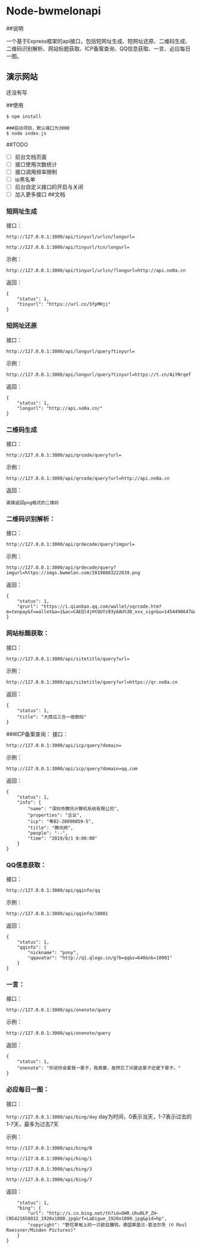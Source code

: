 ﻿# ﻿﻿﻿﻿﻿﻿﻿﻿﻿﻿﻿Node-bwmelonapi##说明一个基于Express框架的api接口，包括短网址生成、短网址还原、二维码生成、二维码识别解析、网站标题获取、ICP备案查询、QQ信息获取、一言、必应每日一图。## 演示网站还没有写##使用```$ npm install###启动项目，默认端口为3000$ node index.js```##TODO- [ ] 前台文档页面- [ ] 接口使用次数统计- [ ] 接口调用频率限制- [ ] ip黑名单- [ ] 后台自定义接口的开启与关闭- [ ] 加入更多接口##文档### 短网址生成接口：`http://127.0.0.1:3000/api/tinyurl/urlcn/longurl=``http://127.0.0.1:3000/api/tinyurl/tcn/longurl=`示例：`http://127.0.0.1:3000/api/tinyurl/urlcn/?longurl=http://api.no0a.cn`返回：```{    "status": 1,    "tinyurl": "https://url.cn/5fpMHji"}```### 短网址还原接口：`http://127.0.0.1:3000/api/longurl/query?tinyurl=`示例：`http://127.0.0.1:3000/api/longurl/query?tinyurl=https://t.cn/AiYNrqef`返回：```{    "status": 1,    "longurl": "http://api.no0a.cn/"}```### 二维码生成接口：`http://127.0.0.1:3000/api/qrcode/query?url=`示例：`http://127.0.0.1:3000/api/qrcode/query?url=http://api.no0a.cn`返回：```直接返回png格式的二维码```### 二维码识别解析：接口：`http://127.0.0.1:3000/api/qrdecode/query?imgurl=`示例：`http://127.0.0.1:3000/api/qrdecode/query?imgurl=https://imgs.bwmelon.com/20190803222039.png`返回：```{    "status": 1,    "qrurl": "https://i.qianbao.qq.com/wallet/sqrcode.htm?m=tenpay&f=wallet&a=1&ac=CAEQl4jHtQUYz93y6AU%3D_xxx_sign&u=1454490647&n=%E6%89%93%EF%BC%8C%E6%89%93%E4%B8%AA%E5%A4%A7%E8%A5%BF%E7%93%9C%E3%80%80"}```### 网站标题获取：接口：`http://127.0.0.1:3000/api/sitetitle/query?url=`示例：`http://127.0.0.1:3000/api/sitetitle/query?url=https://qr.no0a.cn`返回：```{    "status": 1,    "title": "大西瓜三合一收款码"}```###ICP备案查询：接口：`http://127.0.0.1:3000/api/icp/query?domain=`示例：`http://127.0.0.1:3000/api/icp/query?domain=qq.com`返回：```{    "status": 1,    "info": {        "name": "深圳市腾讯计算机系统有限公司",        "properties": "企业",        "icp": "粤B2-20090059-5",        "title": "腾讯网",        "people": "--",        "time": "2019/8/1 0:00:00"    }}```### QQ信息获取：接口：`http://127.0.0.1:3000/api/qqinfo/qq`示例：`http://127.0.0.1:3000/api/qqinfo/10001`返回：```{    "status": 1,    "qqinfo": {        "nickname": "pony",        "qqavatar": "http://q1.qlogo.cn/g?b=qq&s=640&nk=10001"    }}```### 一言：接口：`http://127.0.0.1:3000/api/onenote/query`示例：`http://127.0.0.1:3000/api/onenote/query`返回：```{    "status": 1,    "onenote": "你说你会爱我一辈子，我真傻，居然忘了问是这辈子还是下辈子。"}```### 必应每日一图：接口：`http://127.0.0.1:3000/api/bing/day`day为时间，0表示当天，1-7表示过去的1-7天，最多为过去7天示例：`http://127.0.0.1:3000/api/bing/0``http://127.0.0.1:3000/api/bing/1``http://127.0.0.1:3000/api/bing/3``http://127.0.0.1:3000/api/bing/7`返回：```    "status": 1,    "bing": {        "url": "http://s.cn.bing.net/th?id=OHR.UhuRLP_ZH-CN5421658032_1920x1080.jpg&rf=LaDigue_1920x1080.jpg&pid=hp",        "copyright": "野花草甸上的一只欧亚雕鸮，德国莱茵兰-普法尔茨 (© Rosl Roessner/Minden Pictures)"    }}```